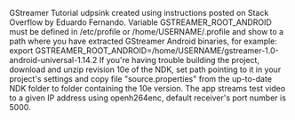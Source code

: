 GStreamer Tutorial udpsink created using instructions posted on Stack Overflow by Eduardo Fernando. Variable GSTREAMER_ROOT_ANDROID must be defined in /etc/profile or /home/USERNAME/.profile and show to a path where you have extracted GStreamer Android binaries, for example: export GSTREAMER_ROOT_ANDROID=/home/USERNAME/gstreamer-1.0-android-universal-1.14.2
If you're having trouble building the project, download and unzip revision 10e of the NDK, set path pointing to it in your project's settings and copy file "source.properties" from the up-to-date NDK folder to folder containing the 10e version.
The app streams test video to a given IP address using openh264enc, default receiver's port number is 5000.
